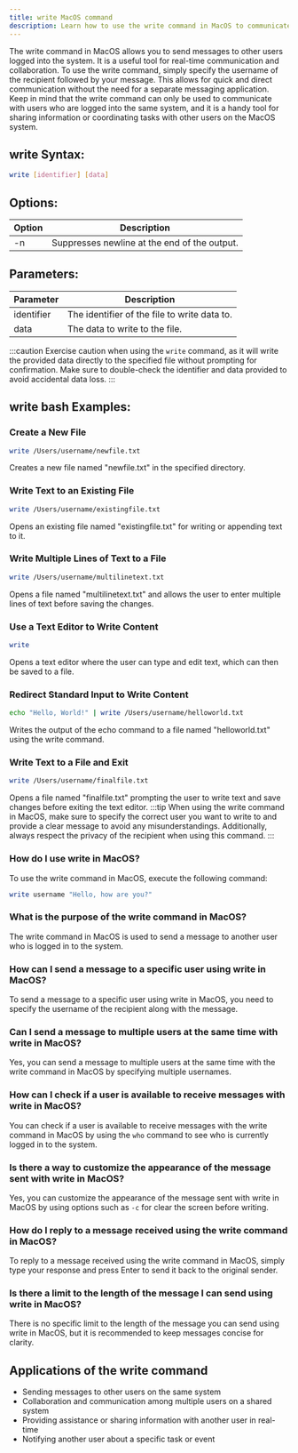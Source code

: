 ```yaml
---
title: write MacOS command
description: Learn how to use the write command in MacOS to communicate with other users on the system. 
---
```


The write command in MacOS allows you to send messages to other users logged into the system. It is a useful tool for real-time communication and collaboration. To use the write command, simply specify the username of the recipient followed by your message. This allows for quick and direct communication without the need for a separate messaging application. Keep in mind that the write command can only be used to communicate with users who are logged into the same system, and it is a handy tool for sharing information or coordinating tasks with other users on the MacOS system.
## write Syntax:
```bash
write [identifier] [data]
```
## Options:
| Option | Description                      |
|--------|----------------------------------|
| -n     | Suppresses newline at the end of the output. |

## Parameters:
| Parameter   | Description               |
|-------------|---------------------------|
| identifier  | The identifier of the file to write data to. |
| data        | The data to write to the file.             |

:::caution
Exercise caution when using the `write` command, as it will write the provided data directly to the specified file without prompting for confirmation. Make sure to double-check the identifier and data provided to avoid accidental data loss.
:::
## write bash Examples:
### Create a New File
```bash
write /Users/username/newfile.txt
```
Creates a new file named "newfile.txt" in the specified directory.

### Write Text to an Existing File
```bash
write /Users/username/existingfile.txt
```
Opens an existing file named "existingfile.txt" for writing or appending text to it.

### Write Multiple Lines of Text to a File
```bash
write /Users/username/multilinetext.txt
```
Opens a file named "multilinetext.txt" and allows the user to enter multiple lines of text before saving the changes.

### Use a Text Editor to Write Content
```bash
write
```
Opens a text editor where the user can type and edit text, which can then be saved to a file.

### Redirect Standard Input to Write Content
```bash
echo "Hello, World!" | write /Users/username/helloworld.txt
```
Writes the output of the echo command to a file named "helloworld.txt" using the write command.

### Write Text to a File and Exit
```bash
write /Users/username/finalfile.txt
```
Opens a file named "finalfile.txt" prompting the user to write text and save changes before exiting the text editor.
:::tip
When using the write command in MacOS, make sure to specify the correct user you want to write to and provide a clear message to avoid any misunderstandings. Additionally, always respect the privacy of the recipient when using this command.
:::

### How do I use write in MacOS?
To use the write command in MacOS, execute the following command:
```bash
write username "Hello, how are you?"
```

### What is the purpose of the write command in MacOS?
The write command in MacOS is used to send a message to another user who is logged in to the system. 

### How can I send a message to a specific user using write in MacOS?
To send a message to a specific user using write in MacOS, you need to specify the username of the recipient along with the message. 

### Can I send a message to multiple users at the same time with write in MacOS?
Yes, you can send a message to multiple users at the same time with the write command in MacOS by specifying multiple usernames. 

### How can I check if a user is available to receive messages with write in MacOS?
You can check if a user is available to receive messages with the write command in MacOS by using the `who` command to see who is currently logged in to the system. 

### Is there a way to customize the appearance of the message sent with write in MacOS?
Yes, you can customize the appearance of the message sent with write in MacOS by using options such as `-c` for clear the screen before writing. 

### How do I reply to a message received using the write command in MacOS?
To reply to a message received using the write command in MacOS, simply type your response and press Enter to send it back to the original sender. 

### Is there a limit to the length of the message I can send using write in MacOS?
There is no specific limit to the length of the message you can send using write in MacOS, but it is recommended to keep messages concise for clarity.
## Applications of the write command

- Sending messages to other users on the same system
- Collaboration and communication among multiple users on a shared system
- Providing assistance or sharing information with another user in real-time
- Notifying another user about a specific task or event
